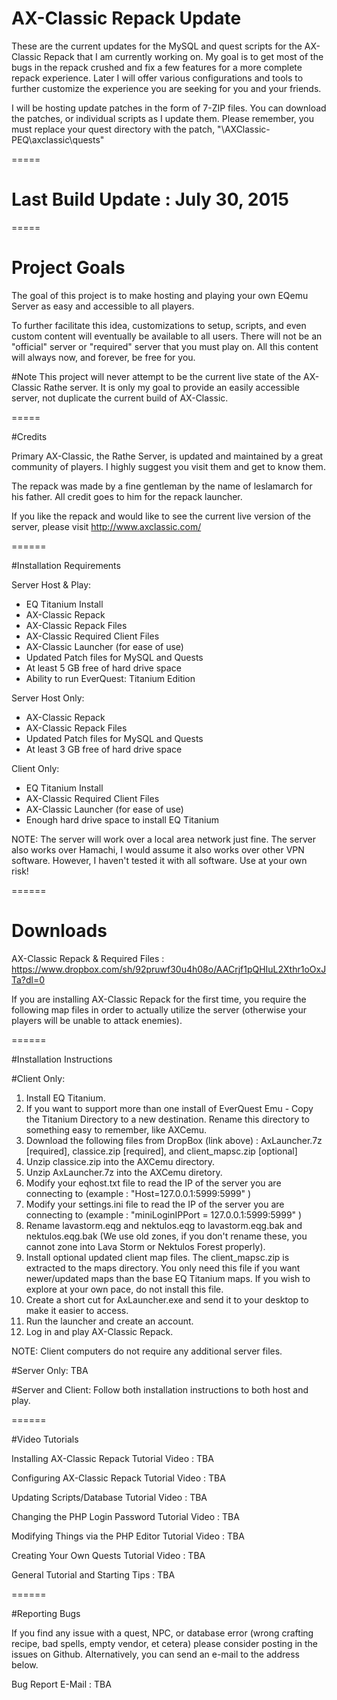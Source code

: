 # AX-Classic Repack Update

These are the current updates for the MySQL and quest scripts for the AX-Classic Repack that I am currently working on.  My goal is to get most of the bugs in the repack crushed and fix a few features for a more complete repack experience.  Later I will offer various configurations and tools to further customize the experience you are seeking for you and your friends.

I will be hosting update patches in the form of 7-ZIP files.  You can download the patches, or individual scripts as I update them.  Please remember, you must replace your quest directory with the patch, "\AXClassic-PEQ\axclassic\quests"

=====

# Last Build Update : July 30, 2015

=====

# Project Goals

The goal of this project is to make hosting and playing your own EQemu Server as easy and accessible to all players.

To further facilitate this idea, customizations to setup, scripts, and even custom content will eventually be available to all users.  There will not be an "official" server or "required" server that you must play on.  All this content will always now, and forever, be free for you.

#Note
This project will never attempt to be the current live state of the AX-Classic Rathe server.  It is only my goal to provide an easily accessible server, not duplicate the current build of AX-Classic.

=====

#Credits

Primary AX-Classic, the Rathe Server, is updated and maintained by a great community of players.  I highly suggest you visit them and get to know them.

The repack was made by a fine gentleman by the name of leslamarch for his father.  All credit goes to him for the repack launcher. 

If you like the repack and would like to see the current live version of the server, please visit http://www.axclassic.com/

======

#Installation Requirements

Server Host & Play:
- EQ Titanium Install
- AX-Classic Repack
- AX-Classic Repack Files
- AX-Classic Required Client Files
- AX-Classic Launcher (for ease of use)
- Updated Patch files for MySQL and Quests
- At least 5 GB free of hard drive space
- Ability to run EverQuest: Titanium Edition

Server Host Only:
- AX-Classic Repack
- AX-Classic Repack Files
- Updated Patch files for MySQL and Quests
- At least 3 GB free of hard drive space

Client Only:
- EQ Titanium Install
- AX-Classic Required Client Files
- AX-Classic Launcher (for ease of use)
- Enough hard drive space to install EQ Titanium

NOTE: The server will work over a local area network just fine.  The server also works over Hamachi, I would assume it also works over other VPN software.  However, I haven't tested it with all software.  Use at your own risk!

======

# Downloads

AX-Classic Repack & Required Files : https://www.dropbox.com/sh/92pruwf30u4h08o/AACrjf1pQHIuL2Xthr1oOxJTa?dl=0

If you are installing AX-Classic Repack for the first time, you require the following map files in order to actually utilize the server (otherwise your players will be unable to attack enemies).

======

#Installation Instructions

#Client Only:
1) Install EQ Titanium.
2) If you want to support more than one install of EverQuest Emu - Copy the Titanium Directory to a new destination.  Rename this directory to something easy to remember, like AXCemu.
3) Download the following files from DropBox (link above) : AxLauncher.7z [required], classice.zip [required], and client_mapsc.zip [optional]
4) Unzip classice.zip into the AXCemu directory.
5) Unzip AxLauncher.7z into the AXCemu diretory.
6) Modify your eqhost.txt file to read the IP of the server you are connecting to (example : "Host=127.0.0.1:5999:5999" )
7) Modify your settings.ini file to read the IP of the server you are connecting to (example : "miniLoginIPPort = 127.0.0.1:5999:5999" )
8) Rename lavastorm.eqg and nektulos.eqg to lavastorm.eqg.bak and nektulos.eqg.bak (We use old zones, if you don't rename these, you cannot zone into Lava Storm or Nektulos Forest properly).
9) Install optional updated client map files.  The client_mapsc.zip is extracted to the maps directory.  You only need this file if you want newer/updated maps than the base EQ Titanium maps.  If you wish to explore at your own pace, do not install this file.
10) Create a short cut for AxLauncher.exe and send it to your desktop to make it easier to access.
11) Run the launcher and create an account.
12) Log in and play AX-Classic Repack.

NOTE: Client computers do not require any additional server files.

#Server Only:
TBA

#Server and Client:
Follow both installation instructions to both host and play.

======

#Video Tutorials

Installing AX-Classic Repack Tutorial Video : TBA

Configuring AX-Classic Repack Tutorial Video : TBA

Updating Scripts/Database Tutorial Video : TBA

Changing the PHP Login Password Tutorial Video : TBA

Modifying Things via the PHP Editor Tutorial Video : TBA

Creating Your Own Quests Tutorial Video : TBA

General Tutorial and Starting Tips : TBA

======

#Reporting Bugs

If you find any issue with a quest, NPC, or database error (wrong crafting recipe, bad spells, empty vendor, et cetera) please consider posting in the issues on Github.  Alternatively, you can send an e-mail to the address below.

Bug Report E-Mail : TBA